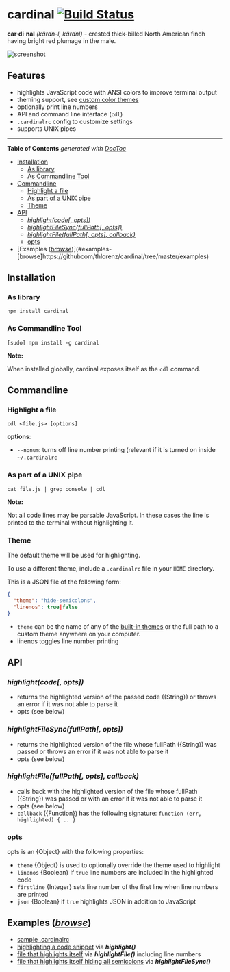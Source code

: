 # cardinal [![Build Status](https://secure.travis-ci.org/thlorenz/cardinal.png)](http://travis-ci.org/thlorenz/cardinal)

**car·di·nal** *(kärdn-l, kärdnl)* - crested thick-billed North American finch having bright red plumage in the male.

![screenshot](https://github.com/thlorenz/cardinal/raw/master/assets/screen-shot.png)

## Features

- highlights JavaScript code with ANSI colors to improve terminal output
- theming support, see [custom color themes](https://github.com/thlorenz/cardinal/tree/master/themes)
- optionally print line numbers
- API and command line interface (`cdl`)
- `.cardinalrc` config to customize settings
- supports UNIX pipes

***

**Table of Contents**  *generated with [DocToc](http://doctoc.herokuapp.com/)*

- [Installation](#installation)
  - [As library](#as-library)
  - [As Commandline Tool](#as-commandline-tool)
- [Commandline](#commandline)
  - [Highlight a file](#highlight-a-file)
  - [As part of a UNIX pipe](#as-part-of-a-unix-pipe)
  - [Theme](#theme)
- [API](#api)
  - [*highlight(code[, opts])*](#highlightcode-opts)
  - [*highlightFileSync(fullPath[, opts])*](#highlightfilesyncfullpath-opts)
  - [*highlightFile(fullPath[, opts], callback)*](#highlightfilefullpath-opts-callback)
  - [opts](#opts)
- [Examples ([*browse*](https://github.com/thlorenz/cardinal/tree/master/examples))](#examples-[browse]https://githubcom/thlorenz/cardinal/tree/master/examples)


## Installation

### As library

    npm install cardinal

### As Commandline Tool

    [sudo] npm install -g cardinal

**Note:** 

When installed globally, cardinal exposes itself as the `cdl` command.

## Commandline

### Highlight a file

    cdl <file.js> [options]

**options**:
  - `--nonum`: turns off line number printing (relevant if it is turned on inside `~/.cardinalrc`

### As part of a UNIX pipe

    cat file.js | grep console | cdl

**Note:**

Not all code lines may be parsable JavaScript. In these cases the line is printed to the terminal without
highlighting it.

### Theme

The default theme will be used for highlighting.

To use a different theme, include a `.cardinalrc` file in your `HOME` directory.

This is a JSON file of the following form:

```json
{
  "theme": "hide-semicolons",
  "linenos": true|false
}
```

- `theme` can be the name of any of the [built-in themes](https://github.com/thlorenz/cardinal/tree/master/themes) or the
full path to a custom theme anywhere on your computer.
- linenos toggles line number printing

## API

### *highlight(code[, opts])*

- returns the highlighted version of the passed code ({String}) or throws an error if it was not able to parse it
- opts (see below)

### *highlightFileSync(fullPath[, opts])*

- returns the highlighted version of the file whose fullPath ({String}) was passed or throws an error if it was not able
  to parse it
- opts (see below)

### *highlightFile(fullPath[, opts], callback)*

- calls back with the highlighted version of the file whose fullPath ({String}) was passed or with an error if it was not able
  to parse it
- opts (see below)
- `callback` ({Function}) has the following signature: `function (err, highlighted) { .. }`

### opts

opts is an {Object} with the following properties:

- `theme` {Object} is used to optionally override the theme used to highlight
- `linenos` {Boolean} if `true` line numbers are included in the highlighted code
- `firstline` {Integer} sets line number of the first line when line numbers are printed
- `json` {Boolean} if `true` highlights JSON in addition to JavaScript

## Examples ([*browse*](https://github.com/thlorenz/cardinal/tree/master/examples))

- [sample .cardinalrc](https://github.com/thlorenz/cardinal/blob/master/examples/.cardinalrc)
- [highlighting a code snippet](https://github.com/thlorenz/cardinal/blob/master/examples/highlight-string.js) via
  ***highlight()***
- [file that highlights itself](https://github.com/thlorenz/cardinal/blob/master/examples/highlight-self.js) via
  ***highlightFile()*** including line numbers
- [file that highlights itself hiding all
  semicolons](https://github.com/thlorenz/cardinal/blob/master/examples/highlight-self-hide-semicolons.js) via
  ***highlightFileSync()***



